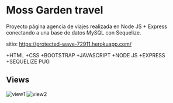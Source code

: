# Moss Garden travel
Proyecto página agencia de viajes realizada en Node JS + Express conectando a una base de datos MySQL con Sequelize.

sitio: https://protected-wave-72911.herokuapp.com/

+HTML
+CSS
+BOOTSTRAP
+JAVASCRIPT
+NODE JS
+EXPRESS
+SEQUELIZE PUG

## Views
![view1](https://user-images.githubusercontent.com/84545725/181936593-54026c69-95a6-44d9-9ed8-e7adb3e4bd6e.jpg)
![view2](https://user-images.githubusercontent.com/84545725/181936596-e92a076d-cc88-445f-b5b8-aae4208e95ce.jpg)


